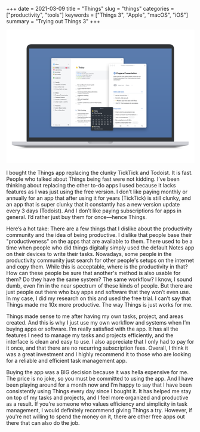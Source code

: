 +++
date = 2021-03-09
title = "Things"
slug = "things"
categories = ["productivity", "tools"]
keywords = ["Things 3", "Apple", "macOS", "iOS"]
summary = "Trying out Things 3"
+++

![Things for Mac; image from culturedcode.com](things3.png "Things for Mac; image from culturedcode.com")

I bought the Things app replacing the clunky TickTick and Todoist. It is fast. People who talked about Things being fast were not kidding. I’ve been thinking about replacing the other to-do apps I used because it lacks features as I was just using the free version. I don’t like paying monthly or annually for an app that after using it for years (TickTick) is still clunky, and an app that is super clunky that it constantly has a new version update every 3 days (Todoist). And I don’t like paying subscriptions for apps in general. I’d rather just buy them for once—hence Things.

Here’s a hot take: There are a few things that I dislike about the productivity community and the idea of being productive. I dislike that people base their "productiveness" on the apps that are available to them. There used to be a time when people who did things digitally simply used the default Notes app on their devices to write their tasks. Nowadays, some people in the productivity community just search for other people's setups on the internet and copy them. While this is acceptable, where is the productivity in that? How can these people be sure that another's method is also usable for them? Do they have the same system? The same workflow? I know, I sound dumb, even I’m in the near spectrum of these kinds of people. But there are just people out there who buy apps and software that they won’t even use. In my case, I did my research on this and used the free trial. I can’t say that Things made me 10x more productive. The way Things is just works for me.

Things made sense to me after having my own tasks, project, and areas created. And this is why I just use my own workflow and systems when I’m buying apps or software. I’m really satisfied with the app. It has all the features I need to manage my tasks and projects efficiently, and the interface is clean and easy to use. I also appreciate that I only had to pay for it once, and that there are no recurring subscription fees. Overall, I think it was a great investment and I highly recommend it to those who are looking for a reliable and efficient task management app.

Buying the app was a BIG decision because it was hella expensive for me. The price is no joke, so you must be committed to using the app. And I have been playing around for a month now and I’m happy to say that I have been consistently using Things every day since I bought it. It has helped me stay on top of my tasks and projects, and I feel more organized and productive as a result. If you're someone who values efficiency and simplicity in task management, I would definitely recommend giving Things a try. However, if you're not willing to spend the money on it, there are other free apps out there that can also do the job.